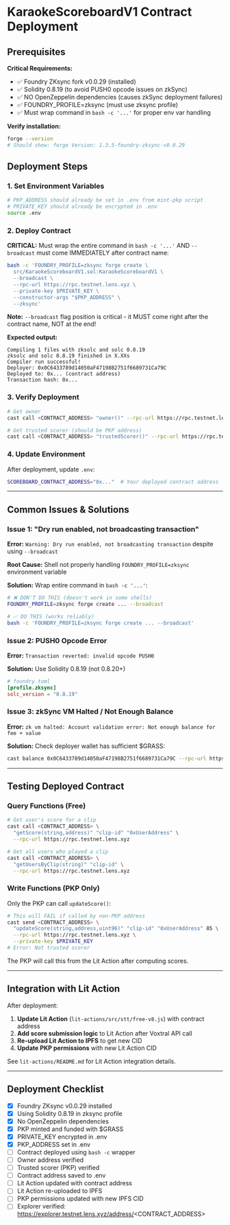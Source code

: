 # KaraokeScoreboardV1 Contract Deployment

## Prerequisites

**Critical Requirements:**
- ✅ Foundry ZKsync fork v0.0.29 (installed)
- ✅ Solidity 0.8.19 (to avoid PUSH0 opcode issues on zkSync)
- ✅ NO OpenZeppelin dependencies (causes zkSync deployment failures)
- ✅ FOUNDRY_PROFILE=zksync (must use zksync profile)
- ✅ Must wrap command in `bash -c '...'` for proper env var handling

**Verify installation:**
```bash
forge --version
# Should show: forge Version: 1.3.5-foundry-zksync-v0.0.29
```

## Deployment Steps

### 1. Set Environment Variables

```bash
# PKP_ADDRESS should already be set in .env from mint-pkp script
# PRIVATE_KEY should already be encrypted in .env
source .env
```

### 2. Deploy Contract

**CRITICAL:** Must wrap the entire command in `bash -c '...'` AND `--broadcast` must come IMMEDIATELY after contract name:

```bash
bash -c 'FOUNDRY_PROFILE=zksync forge create \
  src/KaraokeScoreboardV1.sol:KaraokeScoreboardV1 \
  --broadcast \
  --rpc-url https://rpc.testnet.lens.xyz \
  --private-key $PRIVATE_KEY \
  --constructor-args "$PKP_ADDRESS" \
  --zksync'
```

**Note:** `--broadcast` flag position is critical - it MUST come right after the contract name, NOT at the end!

**Expected output:**
```
Compiling 1 files with zksolc and solc 0.8.19
zksolc and solc 0.8.19 finished in X.XXs
Compiler run successful!
Deployer: 0x0C6433789d14050aF47198B2751f6689731Ca79C
Deployed to: 0x... (contract address)
Transaction hash: 0x...
```

### 3. Verify Deployment

```bash
# Get owner
cast call <CONTRACT_ADDRESS> "owner()" --rpc-url https://rpc.testnet.lens.xyz

# Get trusted scorer (should be PKP address)
cast call <CONTRACT_ADDRESS> "trustedScorer()" --rpc-url https://rpc.testnet.lens.xyz
```

### 4. Update Environment

After deployment, update `.env`:
```bash
SCOREBOARD_CONTRACT_ADDRESS="0x..."  # Your deployed contract address
```

---

## Common Issues & Solutions

### Issue 1: "Dry run enabled, not broadcasting transaction"

**Error:** `Warning: Dry run enabled, not broadcasting transaction` despite using `--broadcast`

**Root Cause:** Shell not properly handling `FOUNDRY_PROFILE=zksync` environment variable

**Solution:** Wrap entire command in `bash -c '...'`:
```bash
# ❌ DON'T DO THIS (doesn't work in some shells)
FOUNDRY_PROFILE=zksync forge create ... --broadcast

# ✅ DO THIS (works reliably)
bash -c 'FOUNDRY_PROFILE=zksync forge create ... --broadcast'
```

### Issue 2: PUSH0 Opcode Error
**Error:** `Transaction reverted: invalid opcode PUSH0`

**Solution:** Use Solidity 0.8.19 (not 0.8.20+)
```toml
# foundry.toml
[profile.zksync]
solc_version = "0.8.19"
```

### Issue 3: zkSync VM Halted / Not Enough Balance
**Error:** `zk vm halted: Account validation error: Not enough balance for fee + value`

**Solution:** Check deployer wallet has sufficient $GRASS:
```bash
cast balance 0x0C6433789d14050aF47198B2751f6689731Ca79C --rpc-url https://rpc.testnet.lens.xyz
```

---

## Testing Deployed Contract

### Query Functions (Free)
```bash
# Get user's score for a clip
cast call <CONTRACT_ADDRESS> \
  "getScore(string,address)" "clip-id" "0xUserAddress" \
  --rpc-url https://rpc.testnet.lens.xyz

# Get all users who played a clip
cast call <CONTRACT_ADDRESS> \
  "getUsersByClip(string)" "clip-id" \
  --rpc-url https://rpc.testnet.lens.xyz
```

### Write Functions (PKP Only)
Only the PKP can call `updateScore()`:
```bash
# This will FAIL if called by non-PKP address
cast send <CONTRACT_ADDRESS> \
  "updateScore(string,address,uint96)" "clip-id" "0xUserAddress" 85 \
  --rpc-url https://rpc.testnet.lens.xyz \
  --private-key $PRIVATE_KEY
# Error: Not trusted scorer
```

The PKP will call this from the Lit Action after computing scores.

---

## Integration with Lit Action

After deployment:

1. **Update Lit Action** (`lit-actions/src/stt/free-v8.js`) with contract address
2. **Add score submission logic** to Lit Action after Voxtral API call
3. **Re-upload Lit Action to IPFS** to get new CID
4. **Update PKP permissions** with new Lit Action CID

See `lit-actions/README.md` for Lit Action integration details.

---

## Deployment Checklist

- [x] Foundry ZKsync v0.0.29 installed
- [x] Using Solidity 0.8.19 in zksync profile
- [x] No OpenZeppelin dependencies
- [x] PKP minted and funded with $GRASS
- [x] PRIVATE_KEY encrypted in .env
- [x] PKP_ADDRESS set in .env
- [ ] Contract deployed using `bash -c` wrapper
- [ ] Owner address verified
- [ ] Trusted scorer (PKP) verified
- [ ] Contract address saved to .env
- [ ] Lit Action updated with contract address
- [ ] Lit Action re-uploaded to IPFS
- [ ] PKP permissions updated with new IPFS CID
- [ ] Explorer verified: https://explorer.testnet.lens.xyz/address/<CONTRACT_ADDRESS>

